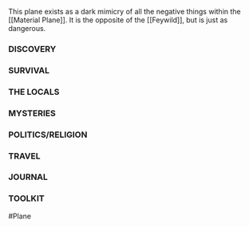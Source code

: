 This plane exists as a dark mimicry of all the negative things within the [[Material Plane]]. It is the opposite of the [[Feywild]], but is just as dangerous.

### DISCOVERY


### SURVIVAL


### THE LOCALS


### MYSTERIES


### POLITICS/RELIGION


### TRAVEL


### JOURNAL


### TOOLKIT



#Plane 